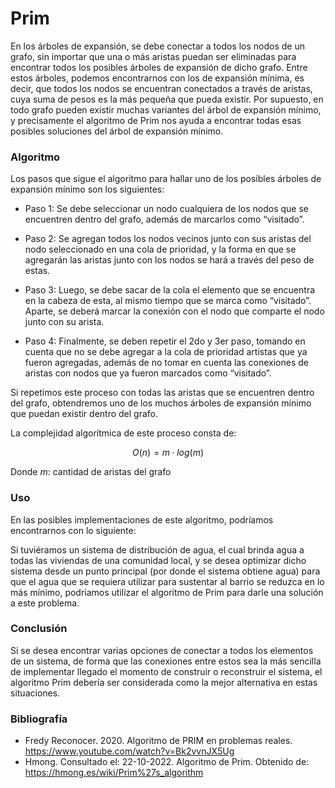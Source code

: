 # Prim

En los árboles de expansión, se debe conectar a todos los nodos de un grafo, sin importar que una o más aristas puedan ser eliminadas para encontrar todos los posibles árboles de expansión de dicho grafo. Entre estos árboles, podemos encontrarnos con los de expansión mínima, es decir, que todos los nodos se encuentran conectados a través de aristas, cuya suma de pesos es la más pequeña que pueda existir. Por supuesto, en todo grafo pueden existir muchas variantes del árbol de expansión mínimo, y precisamente el algoritmo de Prim nos ayuda a encontrar todas esas posibles soluciones del árbol de expansión mínimo.

### Algoritmo

Los pasos que sigue el algoritmo para hallar uno de los posibles árboles de expansión mínimo son los siguientes:

* Paso 1: Se debe seleccionar un nodo cualquiera de los nodos que se encuentren dentro del grafo, además de marcarlos como “visitado”.

* Paso 2: Se agregan todos los nodos vecinos junto con sus aristas del nodo seleccionado en una cola de prioridad, y la forma en que se agregarán las aristas junto con los nodos se hará a través del peso de estas.

* Paso 3: Luego, se debe sacar de la cola el elemento que se encuentra en la cabeza de esta, al mismo tiempo que se marca como “visitado”. Aparte, se deberá marcar la conexión con el nodo que comparte el nodo junto con su arista.

* Paso 4: Finalmente, se deben repetir el 2do y 3er paso, tomando en cuenta que no se debe agregar a la cola de prioridad artistas que ya fueron agregadas, además de no tomar en cuenta las conexiones de aristas con nodos que ya fueron marcados como “visitado”.

Si repetimos este proceso con todas las aristas que se encuentren dentro del grafo, obtendremos uno de los muchos árboles de expansión mínimo que puedan existir dentro del grafo.

La complejidad algorítmica de este proceso consta de:

$$ O(n) = m·log(m) $$

Donde $m$: cantidad de aristas del grafo

### Uso

En las posibles implementaciones de este algoritmo, podríamos encontrarnos con lo siguiente:

Si tuviéramos un sistema de distribución de agua, el cual brinda agua a todas las viviendas de una comunidad local, y se desea optimizar dicho sistema desde un punto principal (por donde el sistema obtiene agua) para que el agua que se requiera utilizar para sustentar al barrio se reduzca en lo más mínimo, podríamos utilizar el algoritmo de Prim para darle una solución a este problema.

### Conclusión

Si se desea encontrar varias opciones de conectar a todos los elementos de un sistema, de forma que las conexiones entre estos sea la más sencilla de implementar llegado el momento de construir o reconstruir el sistema, el algoritmo Prim debería ser considerada como la mejor alternativa en estas situaciones.

### Bibliografía

* Fredy Reconocer. 2020. Algoritmo de PRIM en problemas reales. https://www.youtube.com/watch?v=Bk2vvnJX5Ug
* Hmong. Consultado el: 22-10-2022. Algoritmo de Prim. Obtenido de: https://hmong.es/wiki/Prim%27s_algorithm
